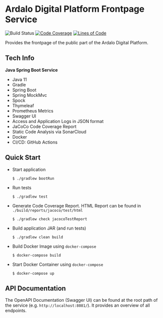 # Ardalo Digital Platform Frontpage Service
![Build Status](https://github.com/ardalo/frontpage-service/workflows/Build/badge.svg)
[![Code Coverage](https://sonarcloud.io/api/project_badges/measure?project=ardalo_frontpage-service&metric=coverage)](https://sonarcloud.io/dashboard?id=ardalo_frontpage-service)
[![Lines of Code](https://sonarcloud.io/api/project_badges/measure?project=ardalo_frontpage-service&metric=ncloc)](https://sonarcloud.io/dashboard?id=ardalo_frontpage-service)

Provides the frontpage of the public part of the Ardalo Digital Platform.

## Tech Info
__Java Spring Boot Service__
* Java 11
* Gradle
* Spring Boot
* Spring MockMvc
* Spock
* Thymeleaf
* Prometheus Metrics
* Swagger UI
* Access and Application Logs in JSON format
* JaCoCo Code Coverage Report
* Static Code Analysis via SonarCloud
* Docker
* CI/CD: GitHub Actions

## Quick Start
* Start application
  ```console
  $ ./gradlew bootRun
  ```
* Run tests
  ```console
  $ ./gradlew test
  ```
* Generate Code Coverage Report. HTML Report can be found in `./build/reports/jacoco/test/html`
  ```console
  $ ./gradlew check jacocoTestReport
  ```
* Build application JAR (and run tests)
  ```console
  $ ./gradlew clean build
  ```
* Build Docker Image using `docker-compose`
  ```console
  $ docker-compose build
  ```
* Start Docker Container using `docker-compose`
  ```console
  $ docker-compose up
  ```

## API Documentation
The OpenAPI Documentation (Swagger UI) can be found at the root path of the service (e.g. `http://localhost:8081/`).
It provides an overview of all endpoints.
